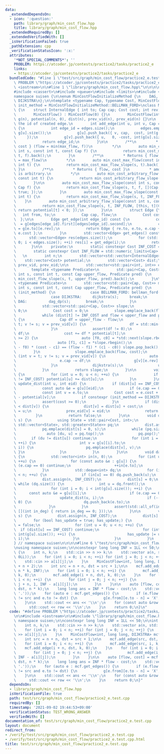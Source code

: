 ```yaml
---
data:
  _extendedDependsOn:
  - icon: ':question:'
    path: library/graph/min_cost_flow.hpp
    title: library/graph/min_cost_flow.hpp
  _extendedRequiredBy: []
  _extendedVerifiedWith: []
  _isVerificationFailed: true
  _pathExtension: cpp
  _verificationStatusIcon: ':x:'
  attributes:
    '*NOT_SPECIAL_COMMENTS*': ''
    PROBLEM: https://atcoder.jp/contests/practice2/tasks/practice2_e
    links:
    - https://atcoder.jp/contests/practice2/tasks/practice2_e
  bundledCode: "#line 1 \"test/src/graph/min_cost_flow/practice2_e.test.cpp\"\n#define\
    \ PROBLEM \"https://atcoder.jp/contests/practice2/tasks/practice2_e\"\n\n#include\
    \ <iostream>\n\n#line 1 \"library/graph/min_cost_flow.hpp\"\n\n\n\n#include <algorithm>\n\
    #include <cassert>\n#include <queue>\n#include <limits>\n#include <vector>\n\n\
    namespace suisen {\n\nenum MinCostFlowInitializeMethod {\n    DAG, BELLMAN_FORD,\
    \ DIJKSTRA\n};\n\ntemplate <typename Cap, typename Cost, MinCostFlowInitializeMethod\
    \ init_method = MinCostFlowInitializeMethod::BELLMAN_FORD>\nclass MinCostFlow\
    \ {\n    struct InternalEdge { int to; Cap cap; Cost cost; int rev; };\n    public:\n\
    \        MinCostFlow() : MinCostFlow(0) {}\n        MinCostFlow(int n) : n(n),\
    \ g(n), potential(n, 0), dist(n), prev_vid(n), prev_eid(n) {}\n\n        // Returns\
    \ the id of created edge.\n        int add_edge(int u, int v, Cap cap, Cost cost)\
    \ {\n            int edge_id = edges.size();\n            edges.emplace_back(u,\
    \ g[u].size());\n            g[u].push_back({ v, cap,  cost, int(g[v].size())\
    \     });\n            g[v].push_back({ u,   0, -cost, int(g[u].size()) - 1 });\n\
    \            return edge_id;\n        }\n\n        /**\n         * Returns { flow,\
    \ cost } (flow = min(max_flow, f))\n         */\n        auto min_cost_max_flow(const\
    \ int s, const int t, const Cap f) {\n            return min_cost_max_flow_slope(s,\
    \ t, f).back();\n        }\n        /**\n         * Returns { flow, cost } (flow\
    \ = max_flow)\n         */\n        auto min_cost_max_flow(const int s, const\
    \ int t) {\n            return min_cost_max_flow_slope(s, t).back();\n       \
    \ }\n        /**\n         * Returns { flow, cost }\n         * amount of flow\
    \ is arbitrary.\n         */\n        auto min_cost_arbitrary_flow(const int s,\
    \ const int t) {\n            return min_cost_arbitrary_flow_slope(s, t).back();\n\
    \        }\n\n        auto min_cost_max_flow_slope(const int s, const int t, const\
    \ Cap f) {\n            return min_cost_flow_slope(s, t, f, [](Cap, Cost){ return\
    \ true; });\n        }\n        auto min_cost_max_flow_slope(const int s, const\
    \ int t) {\n            return min_cost_max_flow_slope(s, t, INF_FLOW);\n    \
    \    }\n        auto min_cost_arbitrary_flow_slope(const int s, const int t) {\n\
    \            return min_cost_flow_slope(s, t, INF_FLOW, [this, t](Cap, Cost){\
    \ return potential[t] < 0; });\n        }\n\n        struct Edge {\n         \
    \   int from, to;\n            Cap cap, flow;\n            Cost cost;\n      \
    \  };\n\n        Edge get_edge(int edge_id) const {\n            const auto &e\
    \  = g[edges[edge_id].first][edges[edge_id].second];\n            const auto &re\
    \ = g[e.to][e.rev];\n            return Edge { re.to, e.to, e.cap + re.cap, re.cap,\
    \ e.cost };\n        }\n        std::vector<Edge> get_edges() const {\n      \
    \      std::vector<Edge> res(edges.size());\n            for (std::size_t i =\
    \ 0; i < edges.size(); ++i) res[i] = get_edge(i);\n            return res;\n \
    \       }\n\n    private:\n        static constexpr Cost INF_COST = std::numeric_limits<Cost>::max();\n\
    \        static constexpr Cost INF_FLOW = std::numeric_limits<Cap>::max();\n \
    \   \n        int n;\n        std::vector<std::vector<InternalEdge>> g;\n    \
    \    std::vector<Cost> potential;\n        std::vector<Cost> dist;\n        std::vector<int>\
    \ prev_vid, prev_eid;\n\n        std::vector<std::pair<int, int>> edges;\n\n \
    \       template <typename Predicate>\n        std::pair<Cap, Cost> min_cost_flow(const\
    \ int s, const int t, const Cap upper_flow, Predicate pred) {\n            return\
    \ min_cost_flow_slope(s, t, upper_flow, pred).back();\n        }\n\n        template\
    \ <typename Predicate>\n        std::vector<std::pair<Cap, Cost>> min_cost_flow_slope(const\
    \ int s, const int t, const Cap upper_flow, Predicate pred) {\n            switch\
    \ (init_method) {\n                case BELLMAN_FORD: bellman_ford(s); break;\n\
    \                case DIJKSTRA:     dijkstra(s);     break;\n                case\
    \ DAG:          dag_dp(s);       break;\n            }\n            update_potential();\n\
    \            std::vector<std::pair<Cap, Cost>> slope;\n            Cap flow =\
    \ 0;\n            Cost cost = 0;\n            slope.emplace_back(flow, cost);\n\
    \            while (dist[t] != INF_COST and flow < upper_flow and pred(flow, cost))\
    \ {\n                Cap df = upper_flow - flow;\n                for (int v =\
    \ t; v != s; v = prev_vid[v]) {\n                    df = std::min(df, g[prev_vid[v]][prev_eid[v]].cap);\n\
    \                }\n                assert(df != 0);\n                flow +=\
    \ df;\n                cost += df * potential[t];\n                if (slope.size()\
    \ >= 2) {\n                    auto [f0, c0] = *std::next(slope.rbegin());\n \
    \                   auto [f1, c1] = *slope.rbegin();\n                    if ((f1\
    \ - f0) * (cost - c1) == (flow - f1) * (c1 - c0)) slope.pop_back();\n        \
    \        }\n                slope.emplace_back(flow, cost);\n                for\
    \ (int v = t; v != s; v = prev_vid[v]) {\n                    auto &e = g[prev_vid[v]][prev_eid[v]];\n\
    \                    e.cap -= df;\n                    g[v][e.rev].cap += df;\n\
    \                }\n                dijkstra(s);\n                update_potential();\n\
    \            }\n            return slope;\n        }\n\n        void update_potential()\
    \ {\n            for (int u = 0; u < n; ++u) {\n                if (potential[u]\
    \ != INF_COST) potential[u] += dist[u];\n            }\n        }\n\n        bool\
    \ update_dist(int u, int eid) {\n            if (dist[u] == INF_COST) return false;\n\
    \            const auto &e = g[u][eid];\n            if (e.cap == 0) return false;\n\
    \            const int v = e.to;\n            Cost cost = e.cost + potential[u]\
    \ - potential[v];\n            if constexpr (init_method == DIJKSTRA) {\n    \
    \            assert(cost >= 0);\n            }\n            if (dist[u] + cost\
    \ < dist[v]) {\n                dist[v] = dist[u] + cost;\n                prev_vid[v]\
    \ = u;\n                prev_eid[v] = eid;\n                return true;\n   \
    \         }\n            return false;\n        }\n\n        void dijkstra(int\
    \ s) {\n            using State = std::pair<Cost, int>;\n            std::priority_queue<State,\
    \ std::vector<State>, std::greater<State>> pq;\n            dist.assign(n, INF_COST);\n\
    \            pq.emplace(dist[s] = 0, s);\n            while (pq.size()) {\n  \
    \              auto [du, u] = pq.top();\n                pq.pop();\n         \
    \       if (du != dist[u]) continue;\n                for (int i = 0; i < int(g[u].size());\
    \ ++i) {\n                    int v = g[u][i].to;\n                    if (update_dist(u,\
    \ i)) {\n                        pq.emplace(dist[v], v);\n                   \
    \ }\n                }\n            }\n        }\n\n        void dag_dp(int s)\
    \ {\n            std::vector<int> in(n, 0);\n            for (int u = 0; u < n;\
    \ ++u) {\n                for (const auto &e : g[u]) {\n                    if\
    \ (e.cap == 0) continue;\n                    ++in[e.to];\n                }\n\
    \            }\n            std::deque<int> dq;\n            for (int u = 0; u\
    \ < n; ++u) {\n                if (in[u] == 0) dq.push_back(u);\n            }\n\
    \            dist.assign(n, INF_COST);\n            dist[s] = 0;\n           \
    \ while (dq.size()) {\n                int u = dq.front();\n                dq.pop_front();\n\
    \                for (int i = 0; i < int(g[u].size()); ++i) {\n              \
    \      const auto &e = g[u][i];\n                    if (e.cap == 0) continue;\n\
    \                    update_dist(u, i);\n                    if (--in[e.to] ==\
    \ 0) {\n                        dq.push_back(e.to);\n                    }\n \
    \               }\n            }\n            assert(std::all_of(in.begin(), in.end(),\
    \ [](int in_deg) { return in_deg == 0; }));\n        }\n\n        void bellman_ford(int\
    \ s) {\n            dist.assign(n, INF_COST);\n            dist[s] = 0;\n    \
    \        for (bool has_update = true; has_update;) {\n                has_update\
    \ = false;\n                for (int u = 0; u < n; ++u) {\n                  \
    \  if (dist[u] == INF_COST) continue;\n                    for (int i = 0; i <\
    \ int(g[u].size()); ++i) {\n                        has_update |= update_dist(u,\
    \ i);\n                    }\n                }\n            }\n        }\n};\n\
    } // namespace suisen\n\n\n\n#line 6 \"test/src/graph/min_cost_flow/practice2_e.test.cpp\"\
    \nusing namespace suisen;\n\nconstexpr long long INF = 1LL << 50;\n\nint main()\
    \ {\n    int n, k;\n    std::cin >> n >> k;\n    std::vector a(n, std::vector(n,\
    \ 0LL));\n    for (int i = 0; i < n; ++i) for (int j = 0; j < n; ++j) {\n    \
    \    std::cin >> a[i][j];\n    }\n    MinCostFlow<int, long long, DIJKSTRA> mcf(n\
    \ + n + 2);\n    int src = n + n, dst = src + 1;\n\n    mcf.add_edge(src, dst,\
    \ n * k, INF);\n    for (int i = 0; i < n; ++i) {\n        mcf.add_edge(src, i,\
    \ k, 0);\n        mcf.add_edge(i + n, dst, k, 0);\n    }\n    for (int i = 0;\
    \ i < n; ++i) {\n        for (int j = 0; j < n; ++j) {\n            mcf.add_edge(i,\
    \ j + n, 1, INF - a[i][j]);\n        }\n    }\n\n    auto [flow, cost] = mcf.min_cost_max_flow(src,\
    \ dst, n * k);\n    long long ans = INF * flow - cost;\n    std::vector g(n, std::string(n,\
    \ '.'));\n    for (auto e : mcf.get_edges()) {\n        if (e.flow == 1 and e.from\
    \ != src and e.to != dst) {\n            g[e.from][e.to - n] = 'X';\n        }\n\
    \    }\n\n    std::cout << ans << '\\n';\n    for (const auto &row : g) {\n  \
    \      std::cout << row << '\\n';\n    }\n    return 0;\n}\n"
  code: "#define PROBLEM \"https://atcoder.jp/contests/practice2/tasks/practice2_e\"\
    \n\n#include <iostream>\n\n#include \"library/graph/min_cost_flow.hpp\"\nusing\
    \ namespace suisen;\n\nconstexpr long long INF = 1LL << 50;\n\nint main() {\n\
    \    int n, k;\n    std::cin >> n >> k;\n    std::vector a(n, std::vector(n, 0LL));\n\
    \    for (int i = 0; i < n; ++i) for (int j = 0; j < n; ++j) {\n        std::cin\
    \ >> a[i][j];\n    }\n    MinCostFlow<int, long long, DIJKSTRA> mcf(n + n + 2);\n\
    \    int src = n + n, dst = src + 1;\n\n    mcf.add_edge(src, dst, n * k, INF);\n\
    \    for (int i = 0; i < n; ++i) {\n        mcf.add_edge(src, i, k, 0);\n    \
    \    mcf.add_edge(i + n, dst, k, 0);\n    }\n    for (int i = 0; i < n; ++i) {\n\
    \        for (int j = 0; j < n; ++j) {\n            mcf.add_edge(i, j + n, 1,\
    \ INF - a[i][j]);\n        }\n    }\n\n    auto [flow, cost] = mcf.min_cost_max_flow(src,\
    \ dst, n * k);\n    long long ans = INF * flow - cost;\n    std::vector g(n, std::string(n,\
    \ '.'));\n    for (auto e : mcf.get_edges()) {\n        if (e.flow == 1 and e.from\
    \ != src and e.to != dst) {\n            g[e.from][e.to - n] = 'X';\n        }\n\
    \    }\n\n    std::cout << ans << '\\n';\n    for (const auto &row : g) {\n  \
    \      std::cout << row << '\\n';\n    }\n    return 0;\n}"
  dependsOn:
  - library/graph/min_cost_flow.hpp
  isVerificationFile: true
  path: test/src/graph/min_cost_flow/practice2_e.test.cpp
  requiredBy: []
  timestamp: '2021-09-02 19:44:53+09:00'
  verificationStatus: TEST_WRONG_ANSWER
  verifiedWith: []
documentation_of: test/src/graph/min_cost_flow/practice2_e.test.cpp
layout: document
redirect_from:
- /verify/test/src/graph/min_cost_flow/practice2_e.test.cpp
- /verify/test/src/graph/min_cost_flow/practice2_e.test.cpp.html
title: test/src/graph/min_cost_flow/practice2_e.test.cpp
---
```

